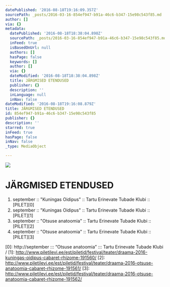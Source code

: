 ```yaml
---
datePublished: '2016-08-18T19:16:09.357Z'
sourcePath: _posts/2016-03-16-854ef947-b91a-46c6-b347-15e98c543f85.md
author: []
via: {}
metadata:
  datePublished: '2016-08-18T18:38:04.898Z'
  sourcePath: _posts/2016-03-16-854ef947-b91a-46c6-b347-15e98c543f85.md
  inFeed: true
  isBasedOnUrl: null
  authors: []
  hasPage: false
  keywords: []
  author: []
  via: {}
  dateModified: '2016-08-18T18:38:04.898Z'
  title: JÄRGMISED ETENDUSED
  publisher: {}
  description: ''
  inLanguage: null
  inNav: false
dateModified: '2016-08-18T19:16:08.879Z'
title: JÄRGMISED ETENDUSED
id: 854ef947-b91a-46c6-b347-15e98c543f85
publisher: {}
description: ''
starred: true
inFeed: true
hasPage: false
inNav: false
_type: MediaObject

---
```

![](https://imgflo.herokuapp.com/graph/vahj1ThiexotieMo/b531c9fbc6d482d01f118d449c1dc2a0/croprotate.png?cropheight=899&cropwidth=1920&degrees=0&input=https%3A%2F%2Fthe-grid-user-content.s3-us-west-2.amazonaws.com%2Ffcc109ac-8848-4a42-ac4a-1ef0fda4f182.png&x=0&y=92)

# JÄRGMISED ETENDUSED

1. september :: "Kuningas Oidipus" :: Tartu Erinevate Tubade Klubi :: [PILET][0]
2. september :: "Kuningas Oidipus" :: Tartu Erinevate Tubade Klubi :: [PILET][1]
3. september :: "Otsuse anatoomia" :: Tartu Erinevate Tubade Klubi :: [PILET][2]
4. september :: "Otsuse anatoomia" :: Tartu Erinevate Tubade Klubi :: [PILET][3]

[0]: http://september ::: “Otsuse anatoomia” ::: Tartu Erinevate Tubade Klubi  /
[1]: http://www.piletilevi.ee/est/piletid/festival/teater/draama-2016-kuningas-oidipus-cabaret-rhizome-191560/
[2]: http://www.piletilevi.ee/est/piletid/festival/teater/draama-2016-otsuse-anatoomia-cabaret-rhizome-191561/
[3]: http://www.piletilevi.ee/est/piletid/festival/teater/draama-2016-otsuse-anatoomia-cabaret-rhizome-191562/